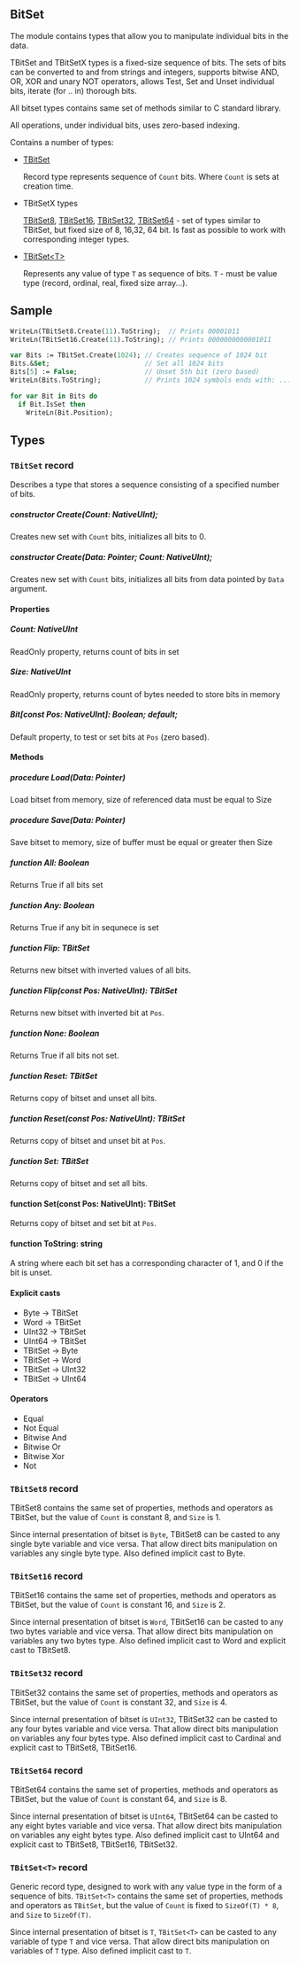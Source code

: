 ## BitSet
The module contains types that allow you to manipulate individual bits in the data.

TBitSet and TBitSetX types is a fixed-size sequence of bits. The sets of bits can be converted to and from strings and integers, supports bitwise AND, OR, XOR and unary NOT operators, allows Test, Set and Unset individual bits, iterate (for .. in) thorough bits.

All bitset types contains same set of methods similar to C standard library.

All operations, under individual bits, uses zero-based indexing.

Contains a number of types:
- [TBitSet](#TBitSet-record)

  Record type represents sequence of `Count` bits. Where `Count` is sets at creation time.
  
- TBitSetX types
  
  [TBitSet8](#TBitSet8-record), [TBitSet16](#TBitSet16-record), [TBitSet32](#TBitSet32-record), [TBitSet64](#TBitSet64-record) - set of types similar to TBitSet, but fixed size of 8, 16,32, 64 bit. Is fast as possible to work with corresponding integer types.

- [TBitSet\<T>](#TBitSett-record)
  
  Represents any value of type `T` as sequence of bits. `T` - must be value type (record, ordinal, real, fixed size array...). 

## Sample
```Pascal
WriteLn(TBitSet8.Create(11).ToString);  // Prints 00001011
WriteLn(TBitSet16.Create(11).ToString); // Prints 0000000000001011

var Bits := TBitSet.Create(1024); // Creates sequence of 1024 bit
Bits.&Set;                        // Set all 1024 bits
Bits[5] := False;                 // Unset 5th bit (zero based)
WriteLn(Bits.ToString);           // Prints 1024 symbols ends with: ...11011111 

for var Bit in Bits do
  if Bit.IsSet then
    WriteLn(Bit.Position);
```
## Types
### `TBitSet` record
Describes a type that stores a sequence consisting of a specified number of bits.

##### constructor Create(Count: NativeUInt);
Creates new set with `Count` bits, initializes all bits to 0.

##### constructor Create(Data: Pointer; Count: NativeUInt);
Creates new set with `Count` bits, initializes all bits from data pointed by `Data` argument. 

#### Properties

##### Count: NativeUInt
ReadOnly property, returns count of bits in set

##### Size: NativeUInt
ReadOnly property, returns count of bytes needed to store bits in memory

##### Bit[const Pos: NativeUInt]: Boolean; default;
Default property, to test or set bits at `Pos` (zero based).

#### Methods

##### procedure Load(Data: Pointer)
Load bitset from memory, size of referenced data must be equal to Size
    
##### procedure Save(Data: Pointer)
Save bitset to memory, size of buffer must be equal or greater then Size

##### function All: Boolean
Returns True if all bits set

##### function Any: Boolean
Returns True if any bit in sequnece is set

##### function Flip: TBitSet
Returns new bitset with inverted values of all bits.
    
##### function Flip(const Pos: NativeUInt): TBitSet
Returns new bitset with inverted bit at `Pos`.

##### function None: Boolean
Returns True if all bits not set.
    
##### function Reset: TBitSet
Returns copy of bitset and unset all bits.
    
##### function Reset(const Pos: NativeUInt): TBitSet
Returns copy of bitset and unset bit at `Pos`.
    
##### function Set: TBitSet
Returns copy of bitset and set all bits.
    
#### function Set(const Pos: NativeUInt): TBitSet
Returns copy of bitset and set bit at `Pos`.

#### function  ToString: string
A string where each bit set has a corresponding character of 1, and 0 if the bit is unset.

#### Explicit casts
- Byte → TBitSet
- Word → TBitSet
- UInt32 → TBitSet
- UInt64 → TBitSet
- TBitSet → Byte
- TBitSet → Word
- TBitSet → UInt32
- TBitSet → UInt64

#### Operators
- Equal
- Not Equal
- Bitwise And
- Bitwise Or
- Bitwise Xor
- Not

### `TBitSet8` record
TBitSet8 contains the same set of properties, methods and operators as TBitSet, but the value of `Count` is constant 8, and `Size` is 1. 

Since internal presentation of bitset is `Byte`, TBitSet8 can be casted to any single byte variable and vice versa. That allow direct bits manipulation on variables any single byte type. Also defined implicit cast to Byte.

### `TBitSet16` record
TBitSet16 contains the same set of properties, methods and operators as TBitSet, but the value of `Count` is constant 16, and `Size` is 2. 

Since internal presentation of bitset is `Word`, TBitSet16 can be casted to any two bytes variable and vice versa. That allow direct bits manipulation on variables any two bytes type. Also defined implicit cast to Word and explicit cast to TBitSet8.

### `TBitSet32` record
TBitSet32 contains the same set of properties, methods and operators as TBitSet, but the value of `Count` is constant 32, and `Size` is 4. 

Since internal presentation of bitset is `UInt32`, TBitSet32 can be casted to any four bytes variable and vice versa. That allow direct bits manipulation on variables any four bytes type. Also defined implicit cast to Cardinal and explicit cast to TBitSet8, TBitSet16.

### `TBitSet64` record
TBitSet64 contains the same set of properties, methods and operators as TBitSet, but the value of `Count` is constant 64, and `Size` is 8. 

Since internal presentation of bitset is `UInt64`, TBitSet64 can be casted to any eight bytes variable and vice versa. That allow direct bits manipulation on variables any eight bytes type. Also defined implicit cast to UInt64 and explicit cast to TBitSet8, TBitSet16, TBitSet32.

### `TBitSet<T>` record
Generic record type, designed to work with any value type in the form of a sequence of bits. `TBitSet<T>` contains the same set of properties, methods and operators as `TBitSet`, but the value of `Count` is fixed to `SizeOf(T) * 8`, and `Size` to `SizeOf(T)`.

Since internal presentation of bitset is `T`, `TBitSet<T>` can be casted to any variable of type `T` and vice versa. That allow direct bits manipulation on variables of `T` type. Also defined implicit cast to `T`.



